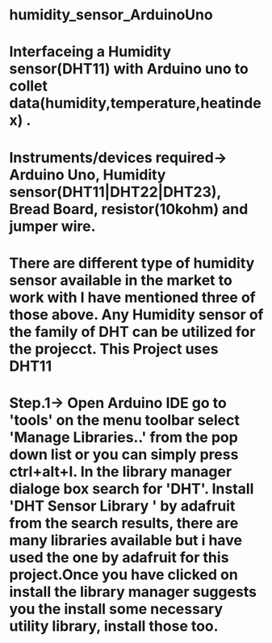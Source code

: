 # humidity_sensor_ArduinoUno
# Interfaceing a Humidity sensor(DHT11) with Arduino uno to collet data(humidity,temperature,heatindex)  .
# Instruments/devices required-> Arduino Uno, Humidity sensor(DHT11|DHT22|DHT23), Bread Board, resistor(10kohm) and jumper wire.
# There are different type of humidity sensor available in the market to work with I have mentioned three of those above. Any Humidity sensor of the family of DHT can be utilized   for the projecct. This Project uses DHT11 
# Step.1-> Open Arduino IDE go to 'tools' on the menu toolbar select 'Manage Libraries..' from the pop down list or you can simply press ctrl+alt+I. In the library manager dialoge   box search for 'DHT'. Install 'DHT Sensor Library ' by adafruit from the search results, there are many libraries available but i have used the one by adafruit for this   project.Once you have clicked on install the library manager suggests you the install some necessary utility library, install those too. 

